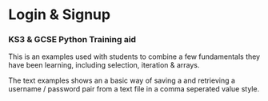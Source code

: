 # Login & Signup
### KS3 &amp; GCSE Python Training aid

This is an examples used with students to combine a few fundamentals they have been learning, including selection, iteration &amp; arrays.

The text examples shows an a basic way of saving a and retrieving a username / password pair from a text file in a comma seperated value style.
